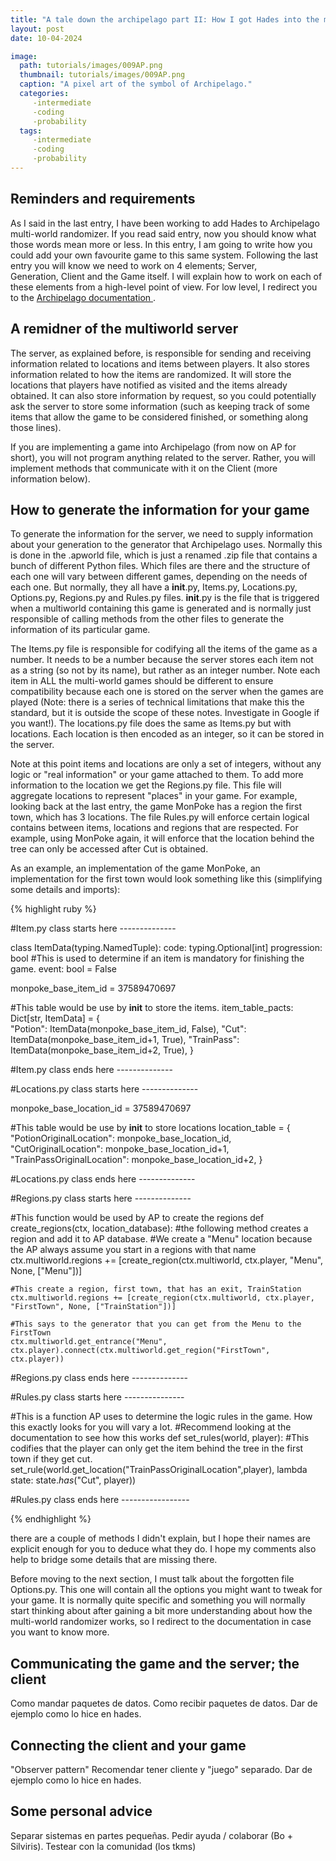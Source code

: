 ```yaml
---
title: "A tale down the archipelago part II: How I got Hades into the multiworld" 
layout: post
date: 10-04-2024

image: 
  path: tutorials/images/009AP.png 
  thumbnail: tutorials/images/009AP.png
  caption: "A pixel art of the symbol of Archipelago."
  categories:
     -intermediate
     -coding
     -probability
  tags:
     -intermediate
     -coding
     -probability
---
```


<h2> Reminders and requirements </h2>

As I said in the last entry, I have been working to add Hades to Archipelago multi-world randomizer. If you read said entry, now you should know 
what those words mean more or less. In this entry, I am going to write how you could add your own favourite game to this same system. Following
the last entry you will know we need to work on 4 elements; Server, Generation, Client and the Game itself. I will explain how to work
on each of these elements from a high-level point of view. For low level, I redirect you to the  <a href="https://github.com/ArchipelagoMW/Archipelago/tree/main/docs"> Archipelago documentation </a>.

<h2> A remidner of the multiworld server </h2>

The server, as explained before, is responsible for sending and receiving information related to locations and items between players.
It also stores information related to how the items are randomized.  It will store the locations that players have notified as visited and the items already obtained. 
It can also store information by request, so you could potentially ask the server to store some information (such as keeping track
 of some items that allow the game to be considered finished, or something along those lines).

If you are implementing a game into Archipelago (from now on AP for short), you will not program anything related to the server. Rather, you will 
implement methods that communicate with it on the Client (more information below).

<h2> How to generate the information for your game </h2>

To generate the information for the server, we need to supply information about your generation to the generator that Archipelago uses.
Normally this is done in the .apworld file, which is just a renamed .zip file that contains a bunch of different Python files. Which files are there
and the structure of each one will vary between different games, depending on the needs of each one. But normally, they all have a __init__.py,
 Items.py, Locations.py, Options.py, Regions.py and Rules.py files. __init__.py is the file that is triggered when a multiworld containing this game
is generated and is normally just responsible of calling methods from the other files to generate the information of its particular game.

The Items.py file is responsible for codifying all the items of the game as a number. It needs to be a number because the server stores
each item not as a string (so not by its name), but rather as an integer number. Note each item in ALL the multi-world games should be different to
ensure compatibility because each one is stored on the server when the games are played (Note: there is a series of technical limitations that
make this the standard, but it is outside the scope of these notes. Investigate in Google if you want!). The locations.py file does the same as Items.py
 but with locations. Each location is then encoded as an integer, so it can be stored in the server.

Note at this point items and locations are only a set of integers, without any logic or "real information" or your game attached to them. To 
add more information to the location we get the Regions.py file. This file will aggregate locations to represent "places" in your game. For example,
looking back at the last entry, the game MonPoke has a region the first town, which has 3 locations. The file Rules.py will enforce
certain logical contains between items, locations and regions that are respected. For example, using MonPoke again, it will enforce that the
location behind the tree can only be accessed after Cut is obtained.

As an example, an implementation of the game MonPoke, an implementation for the first town would look something like this (simplifying some details and
imports):

{% highlight ruby %}

#Item.py class starts here --------------

class ItemData(typing.NamedTuple):
    code: typing.Optional[int]
    progression: bool #This is used to determine if an item is mandatory for finishing the game.
    event: bool = False

monpoke_base_item_id = 37589470697

#This table would be use by __init__ to store the items.
item_table_pacts: Dict[str, ItemData] = {  
    "Potion": ItemData(monpoke_base_item_id, False),
    "Cut": ItemData(monpoke_base_item_id+1, True),
    "TrainPass": ItemData(monpoke_base_item_id+2, True),
}

#Item.py class ends here --------------


#Locations.py class starts here --------------

monpoke_base_location_id = 37589470697

#This table would be use by __init__ to store locations
location_table = {  
    "PotionOriginalLocation": monpoke_base_location_id,
    "CutOriginalLocation": monpoke_base_location_id+1,
    "TrainPassOriginalLocation": monpoke_base_location_id+2,
}

#Locations.py class ends here --------------


#Regions.py class starts here --------------


#This function would be used by AP to create the regions
def create_regions(ctx, location_database):
    #the following method creates a region and add it to AP database.
    #We create a "Menu" location because the AP always assume you start in a regions with that name
    ctx.multiworld.regions += [create_region(ctx.multiworld, ctx.player, "Menu", None, ["Menu"])]   

    #This create a region, first town, that has an exit, TrainStation
    ctx.multiworld.regions += [create_region(ctx.multiworld, ctx.player, "FirstTown", None, ["TrainStation"])] 

    #This says to the generator that you can get from the Menu to the FirstTown
    ctx.multiworld.get_entrance("Menu", ctx.player).connect(ctx.multiworld.get_region("FirstTown", ctx.player))  

#Regions.py class ends here --------------

#Rules.py class starts here ---------------

#This is a function AP uses to determine the logic rules in the game. How this exactly looks for you will vary a lot.
#Recommend looking at the documentation to see how this works
def set_rules(world, player):
    #This codifies that the player can only get the item behind the tree in the first town if they get cut.
    set_rule(world.get_location("TrainPassOriginalLocation",player), lambda state: state._has_("Cut", player))


#Rules.py class ends here -----------------

{% endhighlight %}

there are a couple of methods I didn't explain, but I hope their names are explicit enough for you to deduce what they do. I hope
my comments also help to bridge some details that are missing there.

Before moving to the next section, I must talk about the forgotten file Options.py. This one will contain all the options you might
want to tweak for your game. It is normally quite specific and something you will normally start thinking about after gaining a bit more
understanding about how the multi-world randomizer works, so I redirect to the documentation in case you want to know more.

<h2> Communicating the game and the server; the client </h2>

Como mandar paquetes de datos.
Como recibir paquetes de datos.
Dar de ejemplo como lo hice en hades.

<h2> Connecting the client and your game </h2>

"Observer pattern" 
Recomendar tener cliente y "juego" separado.
Dar de ejemplo como lo hice en hades.


<h2> Some personal advice </h2>


Separar sistemas en partes pequeñas.
Pedir ayuda / colaborar (Bo + Silviris).
Testear con la comunidad (los tkms)